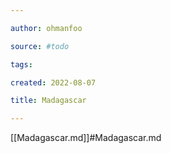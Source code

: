```yaml
---

author: ohmanfoo

source: #todo

tags: 

created: 2022-08-07

title: Madagascar

---
```

[[Madagascar.md]]#Madagascar.md